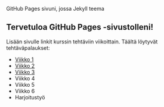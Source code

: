 GitHub Pages sivuni, jossa Jekyll teema
## Tervetuloa GitHub Pages -sivustolleni!
Lisään sivulle linkit kurssin tehtäviin viikoittain.
Täältä löytyvät tehtäväpalaukset:
- [Viikko 1](vko1.html)
- [Viikko 2](vko2tehtava.md)
- [Viikko 3](vko3/index.html)
- Viikko 4
- Viikko 5
- Viikko 6
- Harjoitustyö
